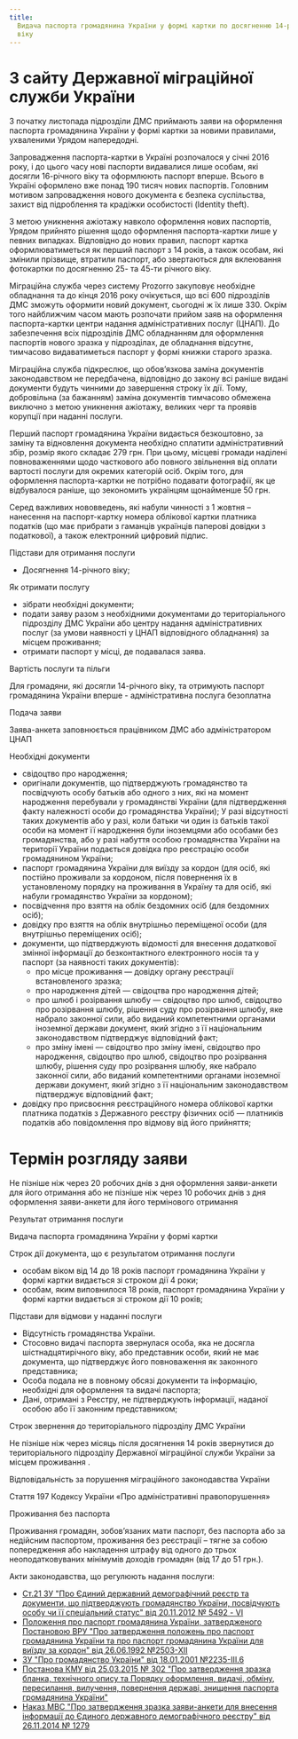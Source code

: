 ```yaml
---
title:
  Видача паспорта громадянина України у формі картки по досягненню 14-річного
  віку
---
```


# З сайту Державної міграційної служби України

З початку листопада підрозділи ДМС приймають заяви на оформлення паспорта громадянина України у формі картки за новими правилами, ухваленими Урядом напередодні.

Запровадження паспорта-картки в Україні розпочалося у січні 2016 року, і до цього часу нові паспорти видавалися лише особам, які досягли 16-річного віку та оформлюють паспорт вперше. Всього в Україні оформлено вже понад 190 тисяч нових паспортів. Головним мотивом запровадження нового документа є безпека суспільства, захист від підроблення та крадіжки особистості (Identity theft).

З метою уникнення ажіотажу навколо оформлення нових паспортів, Урядом прийнято рішення щодо оформлення паспорта-картки лише у певних випадках. Відповідно до нових правил, паспорт картка оформлюватиметься як перший паспорт з 14 років, а також особам, які змінили прізвище, втратили паспорт, або звертаються для вклеювання фотокартки по досягненню 25- та 45-ти річного віку.

Міграційна служба через систему Prozorro закуповує необхідне обладнання та до кінця 2016 року очікується, що всі 600 підрозділів ДМС зможуть оформити новий документ, сьогодні ж їх лише 330. Окрім того найближчим часом мають розпочати прийом заяв на оформлення паспорта-картки центри надання адміністративних послуг (ЦНАП). До забезпечення всіх підрозділів ДМС обладнанням для оформлення паспортів нового зразка у підрозділах, де обладнання відсутнє, тимчасово видаватиметься паспорт у формі книжки старого зразка.

Міграційна служба підкреслює, що обов’язкова заміна документів законодавством не передбачена, відповідно до закону всі раніше видані документи будуть чинними до завершення строку їх дії. Тому, добровільна (за бажанням) заміна документів тимчасово обмежена виключно з метою уникнення ажіотажу, великих черг та проявів корупції при наданні послуги.

Перший паспорт громадянина України видається безкоштовно, за заміну та відновлення документа необхідно сплатити адміністративний збір, розмір якого складає 279 грн. При цьому, місцеві громади наділені повноваженнями щодо часткового або повного звільнення від оплати вартості послуги для окремих категорій осіб. Окрім того, для оформлення паспорта-картки не потрібно подавати фотографії, як це відбувалося раніше, що зекономить українцям щонайменше 50 грн.

Серед важливих нововведень, які набули чинності з 1 жовтня – нанесення на паспорт-картку номера облікової картки платника податків (що має прибрати з гаманців українців паперові довідки з податкової), а також електронний цифровий підпис.

Підстави для отримання послуги

- Досягнення 14-річного віку;

Як отримати послугу

- зібрати необхідні документи;
- подати заяву разом з необхідними документами до територіального підрозділу ДМС України або центру надання адміністративних послуг (за умови наявності у ЦНАП відповідного обладнання) за місцем проживання;
- отримати паспорт у місці, де подавалася заява.

Вартість послуги та пільги

Для громадяни, які досягли 14-річного віку, та отримують паспорт громадянина України вперше - адміністративна послуга безоплатна

Подача заяви

Заява-анкета заповнюється працівником ДМС або адміністратором ЦНАП

Необхідні документи

- свідоцтво про народження;
- оригінали документів, що підтверджують громадянство та посвідчують особу батьків або одного з них, які на момент народження перебували у громадянстві України (для підтвердження факту належності особи до громадянства України); У разі відсутності таких документів або у разі, коли батьки чи один із батьків такої особи на момент її народження були іноземцями або особами без громадянства, або у разі набуття особою громадянства України на території України подається довідка про реєстрацію особи громадянином України;
- паспорт громадянина України для виїзду за кордон (для осіб, які постійно проживали за кордоном, після повернення їх в установленому порядку на проживання в Україну та для осіб, які набули громадянство України за кордоном);
- посвідчення про взяття на облік бездомних осіб (для бездомних осіб);
- довідку про взяття на облік внутрішньо переміщеної особи (для внутрішньо переміщених осіб);
- документи, що підтверджують відомості для внесення додаткової змінної інформації до безконтактного електронного носія та у паспорт (за наявності таких документів):
  - про місце проживання — довідку органу реєстрації встановленого зразка;
  - про народження дітей — свідоцтва про народження дітей;
  - про шлюб і розірвання шлюбу — свідоцтво про шлюб, свідоцтво про розірвання шлюбу, рішення суду про розірвання шлюбу, яке набрало законної сили, або виданий компетентними органами іноземної держави документ, який згідно з її національним законодавством підтверджує відповідний факт;
  - про зміну імені — свідоцтво про зміну імені, свідоцтво про народження, свідоцтво про шлюб, свідоцтво про розірвання шлюбу, рішення суду про розірвання шлюбу, яке набрало законної сили, або виданий компетентними органами іноземної держави документ, який згідно з її національним законодавством підтверджує відповідний факт;
- довідку про присвоєння реєстраційного номера облікової картки платника податків з Державного реєстру фізичних осіб — платників податків або повідомлення про відмову від його прийняття;

# Термін розгляду заяви

Не пізніше ніж через 20 робочих днів з дня оформлення заяви-анкети для його отримання або не пізніше ніж через 10 робочих днів з дня оформлення заяви-анкети для його термінового отримання

Результат отримання послуги

Видача паспорта громадянина України у формі картки

Строк дії документа, що є результатом отримання послуги

- особам віком від 14 до 18 років паспорт громадянина України у формі картки видається зі строком дії 4 роки;
- особам, яким виповнилося 18 років, паспорт громадянина України у формі картки видається зі строком дії 10 років;

Підстави для відмови у наданні послуги

- Відсутність громадянства України.
- Cтосовно видачі паспорта звернулася особа, яка не досягла шістнадцятирічного віку, або представник особи, який не має документа, що підтверджує його повноваження як законного представника;
- Особа подала не в повному обсязі документи та інформацію, необхідні для оформлення та видачі паспорта;
- Дані, отримані з Реєстру, не підтверджують інформації, наданої особою або її законним представником;

Строк звернення до територіального підрозділу ДМС України

Не пізніше ніж через місяць після досягнення 14 років звернутися до територіального підрозділу Державної міграційної служби України за місцем проживання .

Відповідальність за порушення міграційного законодавства України

Стаття 197 Кодексу України «Про адміністративні правопорушення»

Проживання без паспорта

Проживання громадян, зобов’язаних мати паспорт, без паспорта або за недійсним паспортом, проживання без реєстрації – тягне за собою попередження або накладення штрафу від одного до трьох неоподатковуваних мінімумів доходів громадян (від 17 до 51 грн.).

Акти законодавства, що регулюють надання послуги:

- [Ст.21 ЗУ "Про Єдиний державний демографічний реєстр та документи, що підтверджують громадянство України, посвідчують особу чи її спеціальний статус" від 20.11.2012 № 5492 - VI](http://zakon2.rada.gov.ua/laws/show/5492-17)
- [Положення про паспорт громадянина України, затвердженого Постановою ВРУ "Про затвердження положень про паспорт громадянина України та про паспорт громадянина України для виїзду за кордон" від 26.06.1992 №2503-XII](http://zakon2.rada.gov.ua/laws/show/2503-12)
- [ЗУ "Про громадянство України" від 18.01.2001 №2235-III.6](http://zakon5.rada.gov.ua/laws/show/2235-14)
- [Постанова КМУ від 25.03.2015 № 302 "Про затвердження зразка бланка, технічного опису та Порядку оформлення, видачі, обміну, пересилання, вилучення, повернення державі, знищення паспорта громадянина України"](http://zakon5.rada.gov.ua/laws/show/302-2015-%D0%BF)
- [Наказ МВС "Про затвердження зразка заяви-анкети для внесення інформації до Єдиного державного демографічного реєстру" від 26.11.2014 № 1279](http://zakon5.rada.gov.ua/laws/show/z1586-14)
